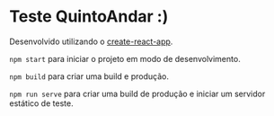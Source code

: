 # Teste QuintoAndar :)

Desenvolvido utilizando o [create-react-app](https://github.com/facebookincubator/create-react-app).

`npm start` para iniciar o projeto em modo de desenvolvimento.

`npm build` para criar uma build e produção.

`npm run serve` para criar uma build de produção e iniciar um servidor estático de teste.
